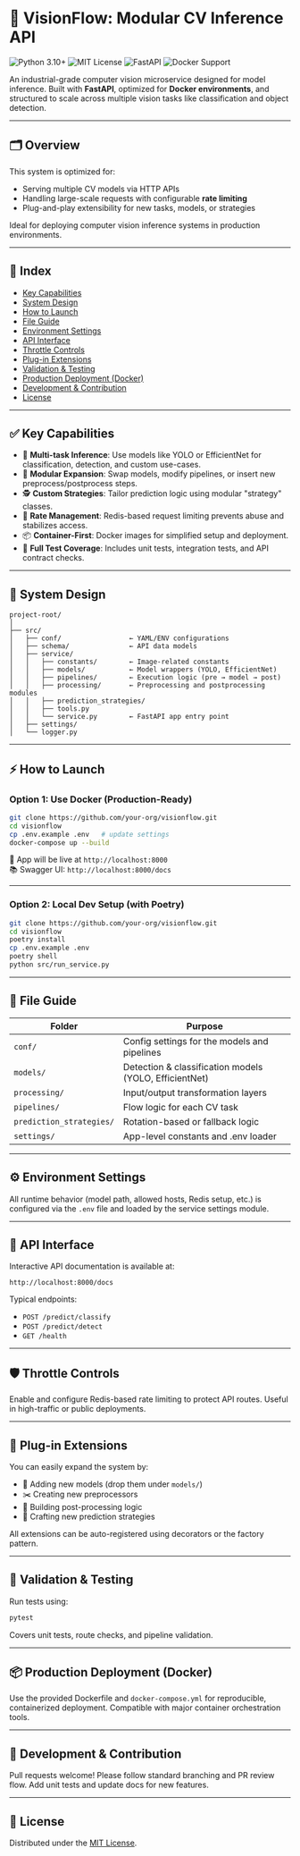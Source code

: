 # 🧠 VisionFlow: Modular CV Inference API

![Python 3.10+](https://img.shields.io/badge/python-3.10%2B-blue)
![MIT License](https://img.shields.io/badge/License-MIT-yellow.svg)
![FastAPI](https://img.shields.io/badge/FastAPI-0.100.0-009688.svg)
![Docker Support](https://img.shields.io/badge/Docker-Ready-2496ED.svg)

An industrial-grade computer vision microservice designed for model inference. Built with **FastAPI**, optimized for **Docker environments**, and structured to scale across multiple vision tasks like classification and object detection.

---

## 🗂 Overview

This system is optimized for:

- Serving multiple CV models via HTTP APIs
- Handling large-scale requests with configurable **rate limiting**
- Plug-and-play extensibility for new tasks, models, or strategies

Ideal for deploying computer vision inference systems in production environments.

---

## 📌 Index

- [Key Capabilities](#key-capabilities)
- [System Design](#system-design)
- [How to Launch](#how-to-launch)
- [File Guide](#file-guide)
- [Environment Settings](#environment-settings)
- [API Interface](#api-interface)
- [Throttle Controls](#throttle-controls)
- [Plug-in Extensions](#plug-in-extensions)
- [Validation & Testing](#validation--testing)
- [Production Deployment (Docker)](#production-deployment-docker)
- [Development & Contribution](#development--contribution)
- [License](#license)

---

## ✅ Key Capabilities

- 🧠 **Multi-task Inference**: Use models like YOLO or EfficientNet for classification, detection, and custom use-cases.
- 🧩 **Modular Expansion**: Swap models, modify pipelines, or insert new preprocess/postprocess steps.
- 🕵️ **Custom Strategies**: Tailor prediction logic using modular "strategy" classes.
- 🚥 **Rate Management**: Redis-based request limiting prevents abuse and stabilizes access.
- 📦 **Container-First**: Docker images for simplified setup and deployment.
- 🧪 **Full Test Coverage**: Includes unit tests, integration tests, and API contract checks.

---

## 🧱 System Design

```
project-root/
│
├── src/
│   ├── conf/                 ← YAML/ENV configurations
│   ├── schema/               ← API data models
│   ├── service/
│   │   ├── constants/        ← Image-related constants
│   │   ├── models/           ← Model wrappers (YOLO, EfficientNet)
│   │   ├── pipelines/        ← Execution logic (pre → model → post)
│   │   ├── processing/       ← Preprocessing and postprocessing modules
│   │   ├── prediction_strategies/
│   │   ├── tools.py
│   │   └── service.py        ← FastAPI app entry point
│   ├── settings/
│   └── logger.py
```

---

## ⚡ How to Launch

### Option 1: Use Docker (Production-Ready)

```bash
git clone https://github.com/your-org/visionflow.git
cd visionflow
cp .env.example .env   # update settings
docker-compose up --build
```

📍 App will be live at `http://localhost:8000`  
📚 Swagger UI: `http://localhost:8000/docs`

---

### Option 2: Local Dev Setup (with Poetry)

```bash
git clone https://github.com/your-org/visionflow.git
cd visionflow
poetry install
cp .env.example .env
poetry shell
python src/run_service.py
```

---

## 📂 File Guide

| Folder | Purpose |
|--------|---------|
| `conf/` | Config settings for the models and pipelines |
| `models/` | Detection & classification models (YOLO, EfficientNet) |
| `processing/` | Input/output transformation layers |
| `pipelines/` | Flow logic for each CV task |
| `prediction_strategies/` | Rotation-based or fallback logic |
| `settings/` | App-level constants and .env loader |

---

## ⚙️ Environment Settings

All runtime behavior (model path, allowed hosts, Redis setup, etc.) is configured via the `.env` file and loaded by the service settings module.

---

## 🔌 API Interface

Interactive API documentation is available at:

```
http://localhost:8000/docs
```

Typical endpoints:
- `POST /predict/classify`
- `POST /predict/detect`
- `GET /health`

---

## 🛡️ Throttle Controls

Enable and configure Redis-based rate limiting to protect API routes. Useful in high-traffic or public deployments.

---

## 🧰 Plug-in Extensions

You can easily expand the system by:

- 📌 Adding new models (drop them under `models/`)
- ✂️ Creating new preprocessors
- 🧠 Building post-processing logic
- 🔁 Crafting new prediction strategies

All extensions can be auto-registered using decorators or the factory pattern.

---

## 🧪 Validation & Testing

Run tests using:

```bash
pytest
```

Covers unit tests, route checks, and pipeline validation.

---

## 📦 Production Deployment (Docker)

Use the provided Dockerfile and `docker-compose.yml` for reproducible, containerized deployment. Compatible with major container orchestration tools.

---

## 🤝 Development & Contribution

Pull requests welcome! Please follow standard branching and PR review flow. Add unit tests and update docs for new features.

---

## 📄 License

Distributed under the [MIT License](./LICENSE).
